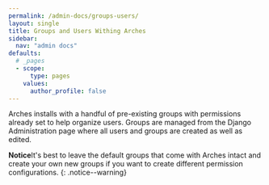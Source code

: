 ```yaml
---
permalink: /admin-docs/groups-users/
layout: single
title: Groups and Users Withing Arches
sidebar:
  nav: "admin docs"
defaults:
  # _pages
  - scope:
      type: pages
    values:
      author_profile: false
---
```

Arches installs with a handful of pre-existing groups with permissions already set to help organize users. Groups are managed from the Django Administration page where all users and groups are created as well as edited.

**Notice**It's best to leave the default groups that come with Arches intact and create your own new groups if you want to create different permission configurations.
{: .notice--warning}

